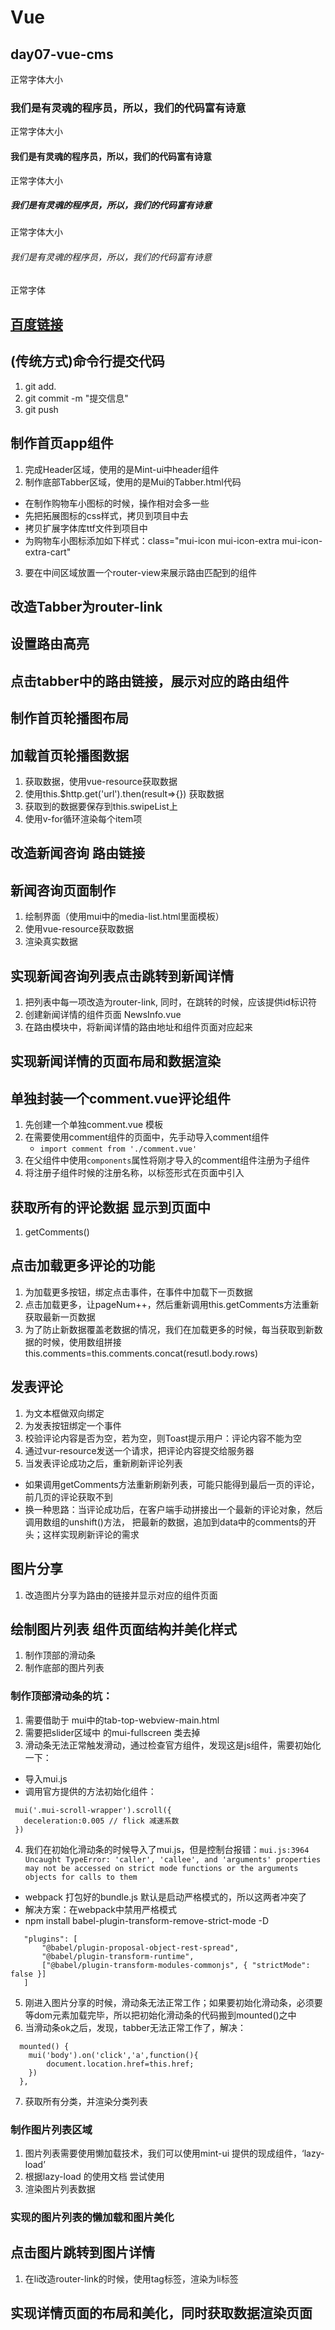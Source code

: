 # Vue
## day07-vue-cms
正常字体大小
### 我们是有灵魂的程序员，所以，我们的代码富有诗意
正常字体大小
#### 我们是有灵魂的程序员，所以，我们的代码富有诗意
正常字体大小
##### 我们是有灵魂的程序员，所以，我们的代码富有诗意
正常字体大小
###### 我们是有灵魂的程序员，所以，我们的代码富有诗意
正常字体

## [百度链接](http://www.baidu.com)

## (传统方式)命令行提交代码
1. git add.
2. git commit -m "提交信息"
3. git push 

## 制作首页app组件
1. 完成Header区域，使用的是Mint-ui中header组件
2. 制作底部Tabber区域，使用的是Mui的Tabber.html代码
 + 在制作购物车小图标的时候，操作相对会多一些
 + 先把拓展图标的css样式，拷贝到项目中去
 + 拷贝扩展字体库ttf文件到项目中
 + 为购物车小图标添加如下样式：class="mui-icon mui-icon-extra mui-icon-extra-cart"
3. 要在中间区域放置一个router-view来展示路由匹配到的组件

## 改造Tabber为router-link
## 设置路由高亮 
## 点击tabber中的路由链接，展示对应的路由组件

## 制作首页轮播图布局

## 加载首页轮播图数据
1. 获取数据，使用vue-resource获取数据
2. 使用this.$http.get('url').then(result=>{}) 获取数据
3. 获取到的数据要保存到this.swipeList上
4. 使用v-for循环渲染每个item项


## 改造新闻咨询 路由链接

## 新闻咨询页面制作
1. 绘制界面（使用mui中的media-list.html里面模板）
2. 使用vue-resource获取数据
3. 渲染真实数据


## 实现新闻咨询列表点击跳转到新闻详情
1. 把列表中每一项改造为router-link, 同时，在跳转的时候，应该提供id标识符
2. 创建新闻详情的组件页面 NewsInfo.vue
3. 在路由模块中，将新闻详情的路由地址和组件页面对应起来


## 实现新闻详情的页面布局和数据渲染


## 单独封装一个comment.vue评论组件
1. 先创建一个单独comment.vue 模板
2. 在需要使用comment组件的页面中，先手动导入comment组件
    + `import comment from './comment.vue'`
3. 在父组件中使用`components`属性将刚才导入的comment组件注册为子组件
4. 将注册子组件时候的注册名称，以标签形式在页面中引入


## 获取所有的评论数据 显示到页面中
1. getComments()


## 点击加载更多评论的功能
1. 为加载更多按钮，绑定点击事件，在事件中加载下一页数据
2. 点击加载更多，让pageNum++，然后重新调用this.getComments方法重新获取最新一页数据
3. 为了防止新数据覆盖老数据的情况，我们在加载更多的时候，每当获取到新数据的时候，使用数组拼接  this.comments=this.comments.concat(resutl.body.rows)

## 发表评论
1. 为文本框做双向绑定
2. 为发表按钮绑定一个事件
3. 校验评论内容是否为空，若为空，则Toast提示用户：评论内容不能为空
4. 通过vur-resource发送一个请求，把评论内容提交给服务器
5. 当发表评论成功之后，重新刷新评论列表
 + 如果调用getComments方法重新刷新列表，可能只能得到最后一页的评论，前几页的评论获取不到
 + 换一种思路：当评论成功后，在客户端手动拼接出一个最新的评论对象，然后调用数组的unshift()方法，
   把最新的数据，追加到data中的comments的开头；这样实现刷新评论的需求

## 图片分享
1. 改造图片分享为路由的链接并显示对应的组件页面

## 绘制图片列表 组件页面结构并美化样式
1. 制作顶部的滑动条
2. 制作底部的图片列表
### 制作顶部滑动条的坑：
1. 需要借助于 mui中的tab-top-webview-main.html
2. 需要把slider区域中 的mui-fullscreen 类去掉
3. 滑动条无法正常触发滑动，通过检查官方组件，发现这是js组件，需要初始化一下：
 + 导入mui.js
 + 调用官方提供的方法初始化组件：
 ```
  mui('.mui-scroll-wrapper').scroll({
    deceleration:0.005 // flick 减速系数
  })
 ```
4. 我们在初始化滑动条的时候导入了mui.js，但是控制台报错：`mui.js:3964 Uncaught TypeError: 'caller', 'callee', and 'arguments' properties may not be accessed on strict mode functions or the arguments objects for calls to them`
 + webpack 打包好的bundle.js 默认是启动严格模式的，所以这两者冲突了
 + 解决方案：在webpack中禁用严格模式
 + npm install babel-plugin-transform-remove-strict-mode -D
 ```
    "plugins": [
        "@babel/plugin-proposal-object-rest-spread",
        "@babel/plugin-transform-runtime",
        ["@babel/plugin-transform-modules-commonjs", { "strictMode": false }]
    ]
 ``` 
5. 刚进入图片分享的时候，滑动条无法正常工作；如果要初始化滑动条，必须要等dom元素加载完毕，所以把初始化滑动条的代码搬到mounted()之中
6. 当滑动条ok之后，发现，tabber无法正常工作了，解决：
  ``` 
    mounted() { 
      mui('body').on('click','a',function(){
          document.location.href=this.href;
      })
    },
  ``` 
7. 获取所有分类，并渲染分类列表


### 制作图片列表区域
1. 图片列表需要使用懒加载技术，我们可以使用mint-ui 提供的现成组件，‘lazy-load’
2. 根据lazy-load 的使用文档 尝试使用
3. 渲染图片列表数据


### 实现的图片列表的懒加载和图片美化


## 点击图片跳转到图片详情
1. 在li改造router-link的时候，使用tag标签，渲染为li标签

## 实现详情页面的布局和美化，同时获取数据渲染页面
